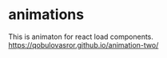 # animations
This is animaton for react load components.
https://qobulovasror.github.io/animation-two/
